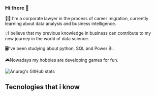 ### Hi there 👋
🧑‍💼 I'm a corporate lawyer in the process of career migration, currently learning about data analysis and business intelligence.

💡I believe that my previous knowledge in business can contribute to my new journey in the world of data science.

🖥️I've been studying about python, SQL and Power BI.

🎮Nowadays my hobbies are developing games for fun.

![Anurag's GitHub stats](https://github-readme-stats.vercel.app/api?username=AndreLuiz-Cardoso&show_icons=true&theme=transparent)

## Tecnologies that i know
<div style="display: inline_block"><br/>
            <i class="devicon-python-plain colored"></i>
            <i class="devicon-mysql-plain colored"></i>
            <i class="devicon-unity-original colored"></i>
</div>          
          
          
